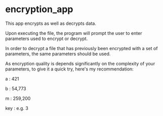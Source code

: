 # encryption_app

This app encrypts as well as decrypts data.

Upon executing the file, the program will prompt the user to enter parameters used to encrypt or decrypt.

In order to decrypt a file that has previously been encrypted with a set of parameters, the same parameters should be used.

As encryption quality is depends significantly on the complexity of your parameters, to give it a quick try,
here's my recommendation:

a : 421

b : 54,773

m : 259,200

key : e.g. 3

